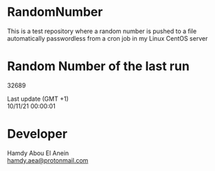 # RandomNumber    
This is a test repository where a random number is pushed to a file automatically passwordless from a cron job in my Linux CentOS server    
# Random Number of the last run   
32689
      
Last update (GMT +1)    
10/11/21 00:00:01
# Developer    
Hamdy Abou El Anein   
hamdy.aea@protonmail.com
